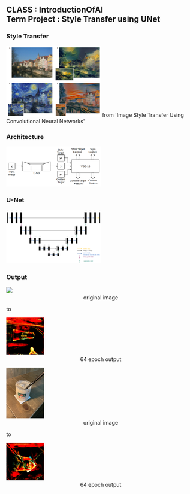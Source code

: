 ## CLASS : IntroductionOfAI <br/> Term Project : Style Transfer using UNet

### Style Transfer
<img src = "./image/style transfer.png" width="50%">
from 'Image Style Transfer Using Convolutional Neural Networks'

### Architecture
<img src = "./image/struct.png" width="50%">

### U-Net
<img src = "./image/u_net.png" width="50%">

### Output

<p float="left">
<p>
<div class=pull-right>
<img src = "./image/image.jpg" width="20%">
<center>original image</center>
</div>
</p>

to 

<p>
<div class=pull-right>
<img src = "./image/64_output.png" width="20%">
<center>64 epoch output</center>
</div>
</p>
</p>


<p>
<div class=pull-right>
<img src = "./image/image2.jpg" width="20%">
<center>original image</center>
</div>
</p>

to 

<p>
<div class=pull-right>
<img src = "./image/image2_64_output.png" width="20%">
<center>64 epoch output</center>
</div>
</p>
